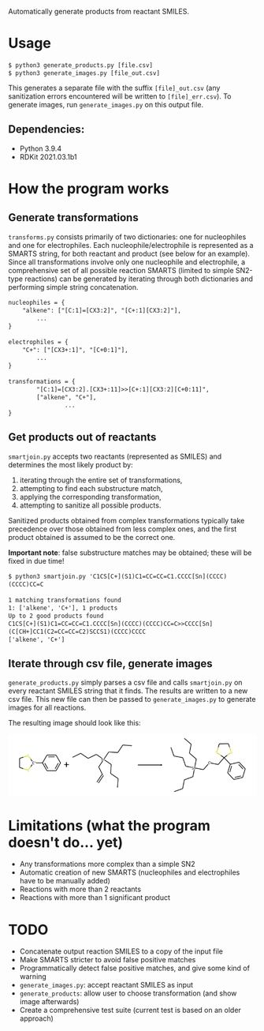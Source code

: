 Automatically generate products from reactant SMILES.

# Usage

```
$ python3 generate_products.py [file.csv]
$ python3 generate_images.py [file_out.csv]
```

This generates a separate file with the suffix `[file]_out.csv` (any
sanitization errors encountered will be written to `[file]_err.csv`). To
generate images, run `generate_images.py` on this output file.

## Dependencies:

- Python 3.9.4
- RDKit 2021.03.1b1

# How the program works

## Generate transformations

`transforms.py` consists primarily of two dictionaries: one for nucleophiles
and one for electrophiles. Each nucleophile/electrophile is represented as a
SMARTS string, for both reactant and product (see below for an example). Since
all transformations involve only one nucleophile and electrophile, a
comprehensive set of all possible reaction SMARTS (limited to simple SN2-type
reactions) can be generated by iterating through both dictionaries and
performing simple string concatenation.

```
nucleophiles = {
    "alkene": ["[C:1]=[CX3:2]", "[C+:1][CX3:2]"],
		...
}

electrophiles = {
    "C+": ["[CX3+:1]", "[C+0:1]"],
		...
}

transformations = {
        "[C:1]=[CX3:2].[CX3+:11]>>[C+:1][CX3:2][C+0:11]",
        ["alkene", "C+"],
				...
}
```

## Get products out of reactants

`smartjoin.py` accepts two reactants (represented as SMILES) and determines the
most likely product by:

1. iterating through the entire set of transformations,
1. attempting to find each substructure match,
1. applying the corresponding transformation,
1. attempting to sanitize all possible products.

Sanitized products obtained from complex transformations typically take
precedence over those obtained from less complex ones, and the first product
obtained is assumed to be the correct one.

**Important note**: false substructure matches may be obtained; these will be
fixed in due time!

```
$ python3 smartjoin.py 'C1CS[C+](S1)C1=CC=CC=C1.CCCC[Sn](CCCC)(CCCC)CC=C

1 matching transformations found
1: ['alkene', 'C+'], 1 products
Up to 2 good products found
C1CS[C+](S1)C1=CC=CC=C1.CCCC[Sn](CCCC)(CCCC)CC=C>>CCCC[Sn](C[CH+]CC1(C2=CC=CC=C2)SCCS1)(CCCC)CCCC
['alkene', 'C+']
```

## Iterate through csv file, generate images

`generate_products.py` simply parses a csv file and calls `smartjoin.py` on
every reactant SMILES string that it finds. The results are written to a new
csv file. This new file can then be passed to `generate_images.py` to generate
images for all reactions.

The resulting image should look like this:

![](example.png)

# Limitations (what the program doesn't do... yet)

- Any transformations more complex than a simple SN2
- Automatic creation of new SMARTS (nucleophiles and electrophiles have to be manually added)
- Reactions with more than 2 reactants
- Reactions with more than 1 significant product

# TODO

- Concatenate output reaction SMILES to a copy of the input file
- Make SMARTS stricter to avoid false positive matches
- Programmatically detect false positive matches, and give some kind of warning
- `generate_images.py`: accept reactant SMILES as input
- `generate_products`: allow user to choose transformation (and show image afterwards)
- Create a comprehensive test suite (current test is based on an older approach)
